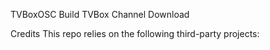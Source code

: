 TVBoxOSC
Build TVBox Channel Download

Credits
This repo relies on the following third-party projects:
